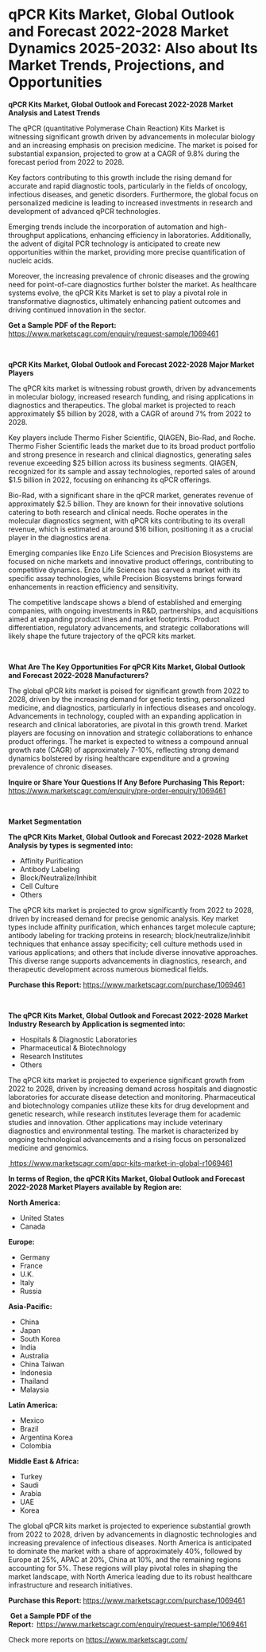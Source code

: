 <p><h1>qPCR Kits Market, Global Outlook and Forecast 2022-2028 Market Dynamics 2025-2032: Also about Its Market Trends, Projections, and Opportunities</h1></p><p><strong>qPCR Kits Market, Global Outlook and Forecast 2022-2028 Market Analysis and Latest Trends</strong></p>
<p><p>The qPCR (quantitative Polymerase Chain Reaction) Kits Market is witnessing significant growth driven by advancements in molecular biology and an increasing emphasis on precision medicine. The market is poised for substantial expansion, projected to grow at a CAGR of 9.8% during the forecast period from 2022 to 2028. </p><p>Key factors contributing to this growth include the rising demand for accurate and rapid diagnostic tools, particularly in the fields of oncology, infectious diseases, and genetic disorders. Furthermore, the global focus on personalized medicine is leading to increased investments in research and development of advanced qPCR technologies. </p><p>Emerging trends include the incorporation of automation and high-throughput applications, enhancing efficiency in laboratories. Additionally, the advent of digital PCR technology is anticipated to create new opportunities within the market, providing more precise quantification of nucleic acids. </p><p>Moreover, the increasing prevalence of chronic diseases and the growing need for point-of-care diagnostics further bolster the market. As healthcare systems evolve, the qPCR Kits Market is set to play a pivotal role in transformative diagnostics, ultimately enhancing patient outcomes and driving continued innovation in the sector.</p></p>
<p><strong>Get a Sample PDF of the Report:&nbsp;</strong> <a href="https://www.marketscagr.com/enquiry/request-sample/1069461?utm_campaign=3549&utm_medium=2&utm_source=Github&utm_content=ia&utm_term=21032025&utm_id=qpcr-kits-market-global-outlook-and-forecast-2022-2028">https://www.marketscagr.com/enquiry/request-sample/1069461</a></p>
<p>&nbsp;</p>
<p><strong>qPCR Kits Market, Global Outlook and Forecast 2022-2028 Major Market Players</strong></p>
<p><p>The qPCR kits market is witnessing robust growth, driven by advancements in molecular biology, increased research funding, and rising applications in diagnostics and therapeutics. The global market is projected to reach approximately $5 billion by 2028, with a CAGR of around 7% from 2022 to 2028.</p><p>Key players include Thermo Fisher Scientific, QIAGEN, Bio-Rad, and Roche. Thermo Fisher Scientific leads the market due to its broad product portfolio and strong presence in research and clinical diagnostics, generating sales revenue exceeding $25 billion across its business segments. QIAGEN, recognized for its sample and assay technologies, reported sales of around $1.5 billion in 2022, focusing on enhancing its qPCR offerings.</p><p>Bio-Rad, with a significant share in the qPCR market, generates revenue of approximately $2.5 billion. They are known for their innovative solutions catering to both research and clinical needs. Roche operates in the molecular diagnostics segment, with qPCR kits contributing to its overall revenue, which is estimated at around $16 billion, positioning it as a crucial player in the diagnostics arena.</p><p>Emerging companies like Enzo Life Sciences and Precision Biosystems are focused on niche markets and innovative product offerings, contributing to competitive dynamics. Enzo Life Sciences has carved a market with its specific assay technologies, while Precision Biosystems brings forward enhancements in reaction efficiency and sensitivity.</p><p>The competitive landscape shows a blend of established and emerging companies, with ongoing investments in R&D, partnerships, and acquisitions aimed at expanding product lines and market footprints. Product differentiation, regulatory advancements, and strategic collaborations will likely shape the future trajectory of the qPCR kits market.</p></p>
<p>&nbsp;</p>
<p><strong>What Are The Key Opportunities For qPCR Kits Market, Global Outlook and Forecast 2022-2028 Manufacturers?</strong></p>
<p><p>The global qPCR kits market is poised for significant growth from 2022 to 2028, driven by the increasing demand for genetic testing, personalized medicine, and diagnostics, particularly in infectious diseases and oncology. Advancements in technology, coupled with an expanding application in research and clinical laboratories, are pivotal in this growth trend. Market players are focusing on innovation and strategic collaborations to enhance product offerings. The market is expected to witness a compound annual growth rate (CAGR) of approximately 7-10%, reflecting strong demand dynamics bolstered by rising healthcare expenditure and a growing prevalence of chronic diseases.</p></p>
<p><strong>Inquire or Share Your Questions If Any Before Purchasing This Report:</strong> <a href="https://www.marketscagr.com/enquiry/pre-order-enquiry/1069461?utm_campaign=3549&utm_medium=2&utm_source=Github&utm_content=ia&utm_term=21032025&utm_id=qpcr-kits-market-global-outlook-and-forecast-2022-2028">https://www.marketscagr.com/enquiry/pre-order-enquiry/1069461</a></p>
<p>&nbsp;</p>
<p><strong>Market Segmentation</strong></p>
<p><strong>The qPCR Kits Market, Global Outlook and Forecast 2022-2028 Market Analysis by types is segmented into:</strong></p>
<p><ul><li>Affinity Purification</li><li>Antibody Labeling</li><li>Block/Neutralize/Inhibit</li><li>Cell Culture</li><li>Others</li></ul></p>
<p><p>The qPCR kits market is projected to grow significantly from 2022 to 2028, driven by increased demand for precise genomic analysis. Key market types include affinity purification, which enhances target molecule capture; antibody labeling for tracking proteins in research; block/neutralize/inhibit techniques that enhance assay specificity; cell culture methods used in various applications; and others that include diverse innovative approaches. This diverse range supports advancements in diagnostics, research, and therapeutic development across numerous biomedical fields.</p></p>
<p><strong>Purchase this Report:&nbsp;</strong><a href="https://www.marketscagr.com/purchase/1069461?utm_campaign=3549&utm_medium=2&utm_source=Github&utm_content=ia&utm_term=21032025&utm_id=qpcr-kits-market-global-outlook-and-forecast-2022-2028">https://www.marketscagr.com/purchase/1069461</a></p>
<p>&nbsp;</p>
<p><strong>The qPCR Kits Market, Global Outlook and Forecast 2022-2028 Market Industry Research by Application is segmented into:</strong></p>
<p><ul><li>Hospitals & Diagnostic Laboratories</li><li>Pharmaceutical & Biotechnology</li><li>Research Institutes</li><li>Others</li></ul></p>
<p><p>The qPCR kits market is projected to experience significant growth from 2022 to 2028, driven by increasing demand across hospitals and diagnostic laboratories for accurate disease detection and monitoring. Pharmaceutical and biotechnology companies utilize these kits for drug development and genetic research, while research institutes leverage them for academic studies and innovation. Other applications may include veterinary diagnostics and environmental testing. The market is characterized by ongoing technological advancements and a rising focus on personalized medicine and genomics.</p></p>
<p><a href="https://www.marketscagr.com/qpcr-kits-market-in-global-r1069461?utm_campaign=3549&utm_medium=2&utm_source=Github&utm_content=ia&utm_term=21032025&utm_id=qpcr-kits-market-global-outlook-and-forecast-2022-2028">&nbsp;https://www.marketscagr.com/qpcr-kits-market-in-global-r1069461</a></p>
<p><strong>In terms of Region, the qPCR Kits Market, Global Outlook and Forecast 2022-2028 Market Players available by Region are:</strong></p>
<p>
    <p> <strong> North America: </strong>
        <ul>
            <li>United States</li>
            <li>Canada</li>
        </ul>
        </p> 
    <p> <strong> Europe: </strong>
        <ul>
            <li>Germany</li>
            <li>France</li>
            <li>U.K.</li>
            <li>Italy</li>
            <li>Russia</li>
        </ul>
        </p> 
    <p> <strong> Asia-Pacific: </strong>
        <ul>
            <li>China</li>
            <li>Japan</li>
            <li>South Korea</li>
            <li>India</li>
            <li>Australia</li>
            <li>China Taiwan</li>
            <li>Indonesia</li>
            <li>Thailand</li>
            <li>Malaysia</li>
        </ul>
        </p> 
    <p> <strong> Latin America: </strong>
        <ul>
            <li>Mexico</li>
            <li>Brazil</li>
            <li>Argentina Korea</li>
            <li>Colombia</li>
        </ul>
        </p> 
    <p> <strong> Middle East & Africa: </strong>
        <ul>
            <li>Turkey</li>
            <li>Saudi</li>
            <li>Arabia</li>
            <li>UAE</li>
            <li>Korea</li>
        </ul>
    </p>
    </p>
<p><p>The global qPCR kits market is projected to experience substantial growth from 2022 to 2028, driven by advancements in diagnostic technologies and increasing prevalence of infectious diseases. North America is anticipated to dominate the market with a share of approximately 40%, followed by Europe at 25%, APAC at 20%, China at 10%, and the remaining regions accounting for 5%. These regions will play pivotal roles in shaping the market landscape, with North America leading due to its robust healthcare infrastructure and research initiatives.</p></p>
<p><strong>Purchase this Report: </strong><a href="https://www.marketscagr.com/purchase/1069461?utm_campaign=3549&utm_medium=2&utm_source=Github&utm_content=ia&utm_term=21032025&utm_id=qpcr-kits-market-global-outlook-and-forecast-2022-2028">https://www.marketscagr.com/purchase/1069461</a></p>
<p>&nbsp;<strong>Get a Sample PDF of the Report:&nbsp;&nbsp;</strong><a href="https://www.marketscagr.com/enquiry/request-sample/1069461?utm_campaign=3549&utm_medium=2&utm_source=Github&utm_content=ia&utm_term=21032025&utm_id=qpcr-kits-market-global-outlook-and-forecast-2022-2028">https://www.marketscagr.com/enquiry/request-sample/1069461</a></p>
<p><strong></strong></p>
<p>Check more reports on <a href="https://www.marketscagr.com/?utm_campaign=3549&utm_medium=2&utm_source=Github&utm_content=ia&utm_term=21032025&utm_id=qpcr-kits-market-global-outlook-and-forecast-2022-2028">https://www.marketscagr.com/</a></p>